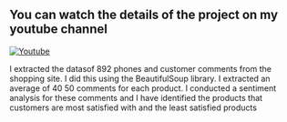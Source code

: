 ## You can watch the details of the project on my youtube channel

[<img alt="Youtube" src="https://img.shields.io/badge/Youtube%20-%23FF0000.svg?&style=for-the-badge&logo=YouTube&logoColor=white"/>](https://youtu.be/7KGAqNbDjX4)

I extracted the datasof 892 phones and customer comments from the shopping site. I did this using the BeautifulSoup library. I extracted an average of 40 50 comments for each product. I conducted a sentiment analysis for these comments and I have identified the products that customers are most satisfied with and the least satisfied products
